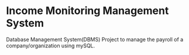 # Income Monitoring Management System
 Database Management System(DBMS) Project to manage the payroll of a company/organization using mySQL. 
